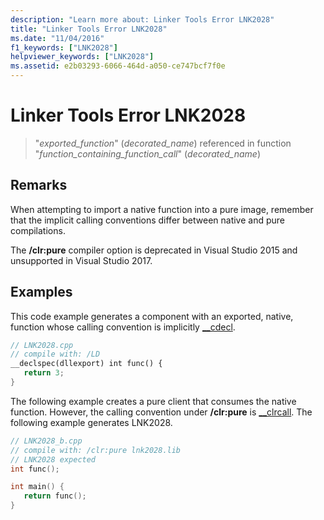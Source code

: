 ```yaml
---
description: "Learn more about: Linker Tools Error LNK2028"
title: "Linker Tools Error LNK2028"
ms.date: "11/04/2016"
f1_keywords: ["LNK2028"]
helpviewer_keywords: ["LNK2028"]
ms.assetid: e2b03293-6066-464d-a050-ce747bcf7f0e
---
```

# Linker Tools Error LNK2028

> "*exported_function*" (*decorated_name*) referenced in function "*function_containing_function_call*" (*decorated_name*)

## Remarks

When attempting to import a native function into a pure image, remember that the implicit calling conventions differ between native and pure compilations.

The **/clr:pure** compiler option is deprecated in Visual Studio 2015 and unsupported in Visual Studio 2017.

## Examples

This code example generates a component with an exported, native, function whose calling convention is implicitly [__cdecl](../../cpp/cdecl.md).

```cpp
// LNK2028.cpp
// compile with: /LD
__declspec(dllexport) int func() {
   return 3;
}
```

The following example creates a pure client that consumes the native function. However, the calling convention under **/clr:pure** is [__clrcall](../../cpp/clrcall.md). The following example generates LNK2028.

```cpp
// LNK2028_b.cpp
// compile with: /clr:pure lnk2028.lib
// LNK2028 expected
int func();

int main() {
   return func();
}
```
